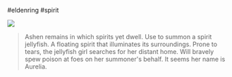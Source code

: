 #eldenring #spirit 

![](https://eldenring.wiki.fextralife.com/file/Elden-Ring/spirit_jellyfish_ashes_elden_ring_wiki_guide_200px.png)

>Ashen remains in which spirits yet dwell.
>Use to summon a spirit jellyfish.
>A floating spirit that illuminates its surroundings.
>Prone to tears, the jellyfish girl searches for her distant home. Will bravely spew poison at foes on her summoner's behalf.
>It seems her name is Aurelia.